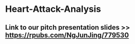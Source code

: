 # Heart-Attack-Analysis

## Link to our pitch presentation slides >> https://rpubs.com/NgJunJing/779530
